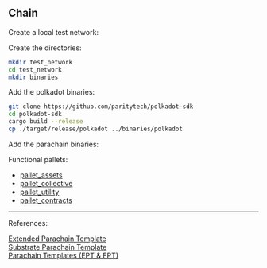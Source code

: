 ## Chain

Create a local test network:

Create the directories:
```bash
mkdir test_network
cd test_network
mkdir binaries
```

Add the polkadot binaries:

```bash
git clone https://github.com/paritytech/polkadot-sdk
cd polkadot-sdk
cargo build --release
cp ./target/release/polkadot ../binaries/polkadot
```

Add the parachain binaries:


Functional pallets:

 - [pallet_assets](https://paritytech.github.io/substrate/master/pallet_assets/index.html)
 - [pallet_collective](https://paritytech.github.io/substrate/master/pallet_collective/index.html)
 - [pallet_utility](https://paritytech.github.io/substrate/master/pallet_utility/index.html)
 - [pallet_contracts](https://paritytech.github.io/polkadot-sdk/master/pallet_contracts/index.html)

<hr>
References:<br>

[Extended Parachain Template](https://github.com/paritytech/extended-parachain-template/)<br>
[Substrate Parachain Template](https://github.com/substrate-developer-hub/substrate-parachain-template)<br>
[Parachain Templates (EPT & FPT)](https://www.youtube.com/watch?v=zZvR1ii8X30)<br>
